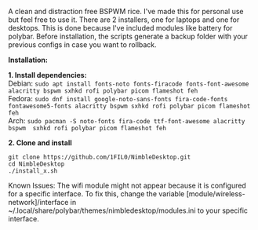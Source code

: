 A clean and distraction free BSPWM rice. I've made this for personal use but feel free to use it.
There are 2 installers, one for laptops and one for desktops. This is done because I've included modules like battery for polybar.
Before installation, the scripts generate a backup folder with your previous configs in case you want to rollback.

**Installation:**

**1. Install dependencies:**  
Debian: ```sudo apt install fonts-noto fonts-firacode fonts-font-awesome 
           alacritty bspwm sxhkd rofi polybar picom flameshot feh```  
Fedora: ```sudo dnf install google-noto-sans-fonts fira-code-fonts 
           fontawesome5-fonts alacritty bspwm sxhkd rofi polybar picom flameshot feh```  
Arch: ```sudo pacman -S noto-fonts fira-code ttf-font-awesome alacritty bspwm 
         sxhkd rofi polybar picom flameshot feh```  

**2. Clone and install**
```
git clone https://github.com/1FIL0/NimbleDesktop.git
cd NimbleDesktop
./install_x.sh
```

Known Issues:
The wifi module might not appear because it is configured for a specific interface. To fix this, change the variable [module/wireless-network]/interface in ~/.local/share/polybar/themes/nimbledesktop/modules.ini to your specific interface.


